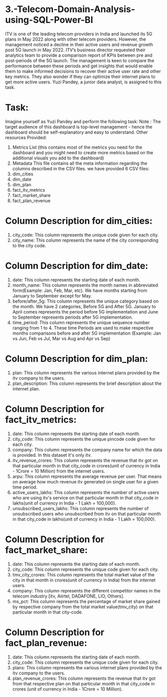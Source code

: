 # 3.-Telecom-Domain-Analysis-using-SQL-Power-BI

ITV is one of the leading telecom providers in India and launched its 5G plans in May 2022 along with other telecom providers.
However, the management noticed a decline in their active users and revenue growth post 5G launch in May 2022. ITV’s business director requested their analytics team to provide a comparison report of KPIs between pre and post-periods of the 5G launch. The management is keen to compare the performance between these periods and get insights that would enable them to make informed decisions to recover their active user rate and other key metrics. They also wonder if they can optimize their internet plans to get more active users.  Yuzi Pandey, a junior data analyst, is assigned to this task.
# Task:  
Imagine yourself as Yuzi Pandey and perform the following task:
Note : The target audience of this dashboard is top-level management - hence the dashboard should be self-explanatory and easy to understand.
Other resources Provided:
1.	Metrics List (this contains most of the metrics you need for the dashboard and you might need to create more metrics based on the additional visuals you add to the dashboard)
2.	Metadata
 This file contains all the meta information regarding the columns described in the CSV files. we have provided 6 CSV files:
1. dim_cities
2. dim_date
3. dim_plan
4. fact_itv_metrics
5. fact_market_share
6. fact_plan_revenue

# Column Description for dim_cities:
1. city_code: This column represents the unique code given for each city.
2. city_name: This column represents the name of the city corresponding to the city code.

# Column Description for dim_date:
1. date: This column represents the starting date of each month. 
2. month_name: This column represents the month names in abbreviated form(Example: Jan, Feb, Mar, etc). We have months starting from January to September except for May.
3. before/after_5g: This column represents the unique category based on the month. We have 2 categories, Before 5G and After 5G. January to April comes represents the period before 5G implementation and June to September represents periods after 5G implementation.
4. time_period: This column represents the unique sequence number ranging from 1 to 4. These time Periods are used to make respective months comparisons before and after 5G implementation (Example: Jan vs Jun, Feb vs Jul, Mar vs Aug and Apr vs Sep)

# Column Description for dim_plan:
1. plan: This column represents the various internet plans provided by the itv company to the users. 
2. plan_description: This column represents the brief description about the internet plan.

# Column Description for fact_itv_metrics:
1. date: This column represents the starting date of each month.
2. city_code: This column represents the unique pincode code given for each city.
3. company: This column represents the company name for which the data is provided. In this dataset it's only itv. 
4. itv_revenue_crores: This column represents the revenue that itv got on that particular month in that city_code in crores(unit of currency in India - 1Crore = 10 Million) from the internet users. 
5. arpu: This column represents the average revenue per user. That means on average how much revenue itv generated on single user for a given time period.
6. active_users_lakhs: This column represents the number of active users who are using itv's service on that particular month in that city_code in lakhs(unit of currency in India - 1 Lakh = 100,000).
7. unsubscribed_users_lakhs: This column represents the number of unsubscribed users who unsubscribed from itv on that particular month in that city_code in lakhs(unit of currency in India - 1 Lakh = 100,000). 

# Column Description for fact_market_share:
1. date: This column represents the starting date of each month.
2. city_code: This column represents the unique code given for each city.
3. tmv_city_crores: This column represents the total market value of the city in that month in crores(unit of currency in India) from the internet users. 
4. company: This column represents the different competitor names in the telecom industry [itv, Aiirtel, DADAFONE, LIO, Others].
5. ms_pct: This column represents the percentage of market share gained by respective company from the total market value(tmv_city) on that particular month in that city-code. 

# Column Description for fact_plan_revenue:
1. date: This column represents the starting date of each month.
2. city_code: This column represents the unique code given for each city.
3. plans: This column represents the various internet plans provided by the itv company to the users.
4. plan_revenue_crores: This column represents the revenue that itv got from that respective plan on that particular month in that city_code in crores (unit of currency in India - 1Crore = 10 Million).


